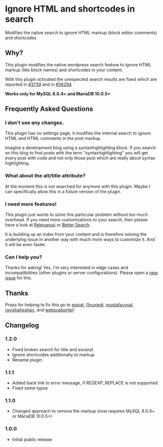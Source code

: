 # Ignore HTML and shortcodes in search

Modifies the native search to ignore HTML markup (block editor comments) and shortcodes

## Why?

This plugin modifies the native wordpress search feature to ignore HTML markup (like block names) and shortcodes in your content.

With this plugin activated the unexpected search results are fixed which are reported in [#3739](WordPress/gutenberg#3739) and in [#56294](https://core.trac.wordpress.org/ticket/56294)

**Works only for MySQL 8.0.4+ and MariaDB 10.0.5+**

## Frequently Asked Questions

### I don't see any changes.

This plugin has no settings page, it modifies the internal search to ignore HTML and HTML comments in the post markup. 

Imagine a development blog using a syntaxhighlighting block. If you search on this blog to find posts with the term "syntaxhighlighting" you will get every post with code and not only those post which are really about syntax highlighting.

### What about the alt/title attribute?

At the moment this is not searched for anymore with this plugin. Maybe I can specifically allow this in a future version of the plugin.

### I need more features!

This plugin just wants to solve this particular problem without too much overhead. If you need more customizations to your search, then please have a look at [Relevanssi](https://wordpress.org/plugins/relevanssi/) or [Better Search](https://wordpress.org/plugins/better-search/).

It is building up an index from your content and is therefore solving the underlying issue in another way with much more ways to customize it. And it will be even faster.

### Can I help you?

Thanks for asking! Yes, I'm very interested in edge cases and incompatibilities (other plugins or server configurations).
Please open a [new issue](https://github.com/Zodiac1978/wp-search-ignore-block-names/issues) for this.


## Thanks

Props for helping to fix this go to [espiat](https://profiles.wordpress.org/espiat), [l1nuxjedi](https://profiles.wordpress.org/l1nuxjedi), [mustafauysal](https://profiles.wordpress.org/mustafauysal/), [ravishaheshan](https://profiles.wordpress.org/ravishaheshan), and [websupporter](https://profiles.wordpress.org/websupporter/)!

## Changelog

### 1.2.0
* Fixed broken search for title and excerpt
* Ignore shortcodes additionally to markup
* Rename plugin

### 1.1.1

* Added back link to error message, if REGEXP_REPLACE is not supported
* Fixed some typos

### 1.1.0

* Changed approach to remove the markup (now requires MySQL 8.0.4+ or MariaDB 10.0.5+)

### 1.0.0

* Initial public release
